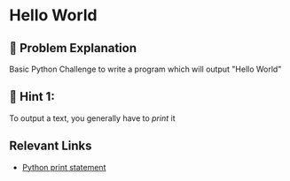# Hello World

## :checkered_flag: Problem Explanation

Basic Python Challenge to write a program which will output "Hello World"

## :speech_balloon: Hint 1:

To output a text, you generally have to _print_ it

## Relevant Links

* [Python print statement](http://learnpythonthehardway.org/book/ex5.html)
